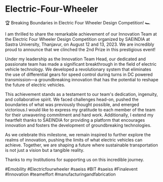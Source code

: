 # Electric-Four-Wheeler

🏆 Breaking Boundaries in Electric Four Wheeler Design Competition! 🏎

I am thrilled to share the remarkable achievement of our Innovation Team at the Electric Four Wheeler Design Competition organized by SAEINDIA at Sastra University, Thanjavur, on August 12 and 13, 2023. We are incredibly proud to announce that we clinched the 2nd Prize in this prestigious event!

Under my leadership as the Innovation Team Head, our dedicated and passionate team has made a significant breakthrough in the field of electric vehicle technology. We developed a revolutionary system that eliminates the use of differential gears for speed control during turns in DC powered transmission—a groundbreaking innovation that has the potential to reshape the future of electric vehicles.

This achievement stands as a testament to our team's dedication, ingenuity, and collaborative spirit. We faced challenges head-on, pushed the boundaries of what was previously thought possible, and emerged victorious.I would like to express my gratitude to each member of the team for their unwavering commitment and hard work. Additionally, I extend my heartfelt thanks to SAEINDIA for providing a platform that encourages innovation and fosters the development of groundbreaking technologies.

As we celebrate this milestone, we remain inspired to further explore the realms of innovation, pushing the limits of what electric vehicles can achieve. Together, we are shaping a future where sustainable transportation is not just a vision but a tangible reality.

Thanks to my Institutions for supporting us on this incredible journey.

#Emobility #Electricfourwheeler #saeiss #BIT #saeiss #Finalevent #Innovation #teameffort #manufacturingandfabrication
